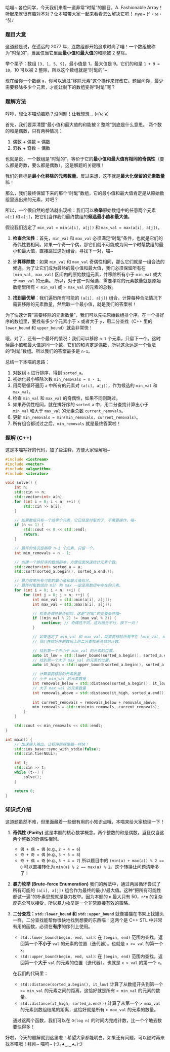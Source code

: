 哈喵~ 各位同学，今天我们来看一道非常“时髦”的题目，A. Fashionable Array！听起来就很有趣对不对？让本喵带大家一起来看看怎么解决它吧！ nya~ (^・ω・^§)ﾉ

### 题目大意

这道题是说，在遥远的 2077 年，连数组都开始追求时尚了喵！一个数组被称为“时髦的”，当且仅当它里面**最小值**和**最大值**的和能被 2 整除。

举个栗子：数组 `[3, 1, 5, 9]`，最小值是 1，最大值是 9。它们的和是 `1 + 9 = 10`，10 可以被 2 整除，所以这个数组就是“时髦的”~

现在给你一个数组 `a`，你可以通过“移除元素”这个操作来修改它。题目问你，最少需要移除多少个元素，才能让剩下的数组变得“时髦”呢？

### 题解方法

哼哼，想让本喵动脑筋？没问题！让我想想... (ฅ'ω'ฅ)

首先，我们要弄清楚“最小值和最大值的和能被 2 整除”到底是什么意思。
两个数的和是偶数，只有两种情况：
1.  偶数 + 偶数 = 偶数
2.  奇数 + 奇数 = 偶数

也就是说，一个数组是“时髦的”，等价于它的**最小值和最大值有相同的奇偶性**（要么都是奇数，要么都是偶数）。这是解题的关键哦！

我们的目标是**最小化移除的元素数量**。反过来想，这不就是**最大化保留的元素数量**嘛！

那么，我们最终保留下来的那个“时髦”数组，它的最小值和最大值肯定是从原始数组里选出来的元素，对吧？

所以，一个很自然的想法就出现啦：我们可以**枚举**原始数组中的任意两个元素 `a[i]` 和 `a[j]`，把它们当作我们最终数组的**候选最小值和最大值**。

假设我们选定了 `min_val = min(a[i], a[j])` 和 `max_val = max(a[i], a[j])`。

1.  **检查合法性**：首先，`min_val` 和 `max_val` 必须满足“时髦”条件，也就是它们的奇偶性要相同。如果一个奇一个偶，那它们就不可能成为同一个时髦数组的最小和最大值，直接跳过这对组合，寻找下一对，喵~

2.  **计算移除数**：如果 `min_val` 和 `max_val` 奇偶性相同，那么它们就是一组合法的候选。为了让它们成为最终的最小值和最大值，我们必须保留所有在 `[min_val, max_val]` 区间内的原始数组元素，并移除所有小于 `min_val` 或大于 `max_val` 的元素。
    所以，对于这一对候选，需要移除的元素数量就是原始数组里所有 `< min_val` 或 `> max_val` 的元素的总数。

3.  **找到最优解**：我们遍历所有可能的 `(a[i], a[j])` 组合，计算每种合法情况下需要移除的元素数量，然后取一个最小值，就是我们的答案啦！

为了快速计算“需要移除的元素数量”，我们可以先把原始数组排个序。在一个排好序的数组里，要找有多少个元素小于 `x` 或者大于 `y`，用二分查找（C++ 里的 `lower_bound` 和 `upper_bound`）就会非常快！

哦，对了，还有一个最坏的情况：我们可以移除 `n-1` 个元素，只留下一个。这时候最小值和最大值是同一个数，它们的和肯定是偶数，所以这永远是一个合法的“时髦”数组。所以我们的答案最多是 `n-1`。

总结一下本喵的思路：
1.  对数组 `a` 进行排序，得到 `sorted_a`。
2.  初始化最小移除次数 `min_removals = n - 1`。
3.  用两层循环遍历 `a` 中所有的元素对 `(a[i], a[j])`，作为候选的 `min_val` 和 `max_val`。
4.  检查 `min_val` 和 `max_val` 的奇偶性，如果不同则跳过。
5.  如果奇偶性相同，就在排好序的 `sorted_a` 中，用二分查找计算出小于 `min_val` 和大于 `max_val` 的元素总数 `current_removals`。
6.  更新 `min_removals = min(min_removals, current_removals)`。
7.  所有组合都试过之后，`min_removals` 就是最终答案啦！

### 题解 (C++)

这是本喵写好的代码，加了些注释，方便大家理解哦~

```cpp
#include <iostream>
#include <vector>
#include <algorithm>
#include <iterator>

void solve() {
    int n;
    std::cin >> n;
    std::vector<int> a(n);
    for (int i = 0; i < n; ++i) {
        std::cin >> a[i];
    }

    // 如果数组只有一个或零个元素，它已经是时髦的了，不需要操作，喵~
    if (n <= 1) {
        std::cout << 0 << std::endl;
        return;
    }

    // 最坏的情况是移除 n-1 个元素，只留一个。
    int min_removals = n - 1;

    // 创建一个排好序的数组副本，方便后面快速统计元素个数。
    std::vector<int> sorted_a = a;
    std::sort(sorted_a.begin(), sorted_a.end());

    // 暴力枚举所有可能的最小值和最大值组合。
    // 最终时髦数组的 min 和 max 一定是原数组中存在的元素。
    for (int i = 0; i < n; ++i) {
        for (int j = 0; j < n; ++j) {
            int min_val = std::min(a[i], a[j]);
            int max_val = std::max(a[i], a[j]);

            // 检查奇偶性是否相同，这是“时髦”的充要条件喵~
            if ((min_val % 2) != (max_val % 2)) {
                continue; // 奇偶性不同，这对组合不行，换下一对！
            }

            // 如果选定了 min_val 和 max_val，就需要移除所有不在 [min_val, max_val] 区间内的元素。
            // 我们在排好序的数组上用二分查找来高效地计数。

            // 找到第一个不小于 min_val 的元素的位置。
            auto it_low = std::lower_bound(sorted_a.begin(), sorted_a.end(), min_val);
            // 找到第一个大于 max_val 的元素的位置。
            auto it_high = std::upper_bound(sorted_a.begin(), sorted_a.end(), max_val);

            // 计算需要移除的元素数量
            // 小于 min_val 的元素数量
            int removals_below = std::distance(sorted_a.begin(), it_low);
            // 大于 max_val 的元素数量
            int removals_above = std::distance(it_high, sorted_a.end());
            
            int current_removals = removals_below + removals_above;
            min_removals = std::min(min_removals, current_removals);
        }
    }

    std::cout << min_removals << std::endl;
}

int main() {
    // 加速输入输出，让程序跑得像猫一样快！
    std::ios_base::sync_with_stdio(false);
    std::cin.tie(NULL);

    int t;
    std::cin >> t;
    while (t--) {
        solve();
    }

    return 0;
}
```

### 知识点介绍

这道题虽然不难，但里面藏着一些很有用的小知识点哦，本喵来给大家梳理一下！

1.  **奇偶性 (Parity)**
    这是本题的核心数学概念。两个整数的和是偶数，当且仅当这两个整数的奇偶性相同。
    *   `偶 + 偶 = 偶`  (e.g., `2 + 4 = 6`)
    *   `奇 + 奇 = 偶`  (e.g., `3 + 5 = 8`)
    *   `奇 + 偶 = 奇`  (e.g., `3 + 4 = 7`)
    所以题目中的 `(min(a) + max(a)) % 2 == 0` 可以直接转化为 `min(a) % 2 == max(a) % 2`。这个转换让问题清晰多了！

2.  **暴力枚举 (Brute-force Enumeration)**
    我们的解法中，通过两层循环尝试了所有可能的 `(a[i], a[j])` 组合作为最终的最小/最大值。这种“把所有可能性都试一遍”的朴素思想就是暴力枚举。因为本题的 `n` 最大只有 50，`n*n` 的复杂度完全可以接受，所以暴力枚举是一个非常直接有效的策略。

3.  **二分查找：`std::lower_bound` 和 `std::upper_bound`**
    就像猫猫在书架上找罐头一样，二分查找能帮你很快地找到想要的东西喵！这两个是 C++ STL 中非常有用的函数，必须在**有序**的序列上使用。
    *   `std::lower_bound(begin, end, val)`: 在 `[begin, end)` 范围内查找，返回第一个**不小于** `val` 的元素的位置（迭代器）。也就是 `x >= val` 的第一个 `x`。
    *   `std::upper_bound(begin, end, val)`: 在 `[begin, end)` 范围内查找，返回第一个**大于** `val` 的元素的位置（迭代器）。也就是 `x > val` 的第一个 `x`。

    在我们的代码里：
    *   `std::distance(sorted_a.begin(), it_low)` 计算了从数组开头到第一个 `>= min_val` 的元素之间的距离，这恰好就是所有 `< min_val` 的元素的数量。
    *   `std::distance(it_high, sorted_a.end())` 计算了从第一个 `> max_val` 的元素到数组结尾的距离，这恰好就是所有 `> max_val` 的元素的数量。

    通过这两个函数，我们可以在 `O(log n)` 的时间内完成计数，比一个个地去数要快得多！

好啦，今天的题解就到这里啦！希望大家都能明白。如果还有问题，可以随时再来找本喵哦！拜拜~ 喵呜~ (づ｡◕‿‿◕｡)づ